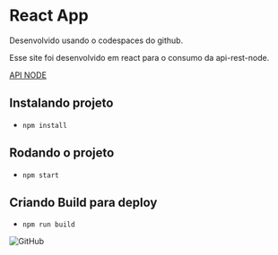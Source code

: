 # React App

Desenvolvido usando o codespaces do github.

Esse site foi desenvolvido em react para o consumo da api-rest-node.

[API NODE](https://github.com/jeangondorek/api-rest-nodejs)

## Instalando projeto
- ```npm install```

## Rodando o projeto

- ```npm start```

## Criando Build para deploy
- ```npm run build```

![GitHub](https://img.shields.io/github/license/jeangondorek/api-rest-nodejs?style=for-the-badge)
